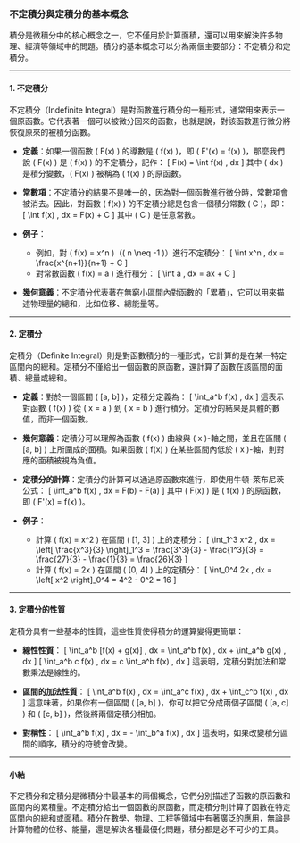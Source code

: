 ### **不定積分與定積分的基本概念**

積分是微積分中的核心概念之一，它不僅用於計算面積，還可以用來解決許多物理、經濟等領域中的問題。積分的基本概念可以分為兩個主要部分：不定積分和定積分。

---

#### **1. 不定積分**

不定積分（Indefinite Integral）是對函數進行積分的一種形式，通常用來表示一個原函數。它代表著一個可以被微分回來的函數，也就是說，對該函數進行微分將恢復原來的被積分函數。

- **定義**：如果一個函數 \( F(x) \) 的導數是 \( f(x) \)，即 \( F'(x) = f(x) \)，那麼我們說 \( F(x) \) 是 \( f(x) \) 的不定積分，記作：
  \[
  F(x) = \int f(x) \, dx
  \]
  其中 \( dx \) 是積分變數，\( F(x) \) 被稱為 \( f(x) \) 的原函數。

- **常數項**：不定積分的結果不是唯一的，因為對一個函數進行微分時，常數項會被消去。因此，對函數 \( f(x) \) 的不定積分總是包含一個積分常數 \( C \)，即：
  \[
  \int f(x) \, dx = F(x) + C
  \]
  其中 \( C \) 是任意常數。

- **例子**：
  - 例如，對 \( f(x) = x^n \)（\( n \neq -1 \)）進行不定積分：
    \[
    \int x^n \, dx = \frac{x^{n+1}}{n+1} + C
    \]
  - 對常數函數 \( f(x) = a \) 進行積分：
    \[
    \int a \, dx = ax + C
    \]

- **幾何意義**：不定積分代表著在無窮小區間內對函數的「累積」，它可以用來描述物理量的總和，比如位移、總能量等。

---

#### **2. 定積分**

定積分（Definite Integral）則是對函數積分的一種形式，它計算的是在某一特定區間內的總和。定積分不僅給出一個函數的原函數，還計算了函數在該區間的面積、總量或總和。

- **定義**：對於一個區間 \( [a, b] \)，定積分定義為：
  \[
  \int_a^b f(x) \, dx
  \]
  這表示對函數 \( f(x) \) 從 \( x = a \) 到 \( x = b \) 進行積分。定積分的結果是具體的數值，而非一個函數。

- **幾何意義**：定積分可以理解為函數 \( f(x) \) 曲線與 \( x \)-軸之間，並且在區間 \( [a, b] \) 上所圍成的面積。如果函數 \( f(x) \) 在某些區間內低於 \( x \)-軸，則對應的面積被視為負值。

- **定積分的計算**：定積分的計算可以通過原函數來進行，即使用牛頓-萊布尼茨公式：
  \[
  \int_a^b f(x) \, dx = F(b) - F(a)
  \]
  其中 \( F(x) \) 是 \( f(x) \) 的原函數，即 \( F'(x) = f(x) \)。

- **例子**：
  - 計算 \( f(x) = x^2 \) 在區間 \( [1, 3] \) 上的定積分：
    \[
    \int_1^3 x^2 \, dx = \left[ \frac{x^3}{3} \right]_1^3 = \frac{3^3}{3} - \frac{1^3}{3} = \frac{27}{3} - \frac{1}{3} = \frac{26}{3}
    \]
  - 計算 \( f(x) = 2x \) 在區間 \( [0, 4] \) 上的定積分：
    \[
    \int_0^4 2x \, dx = \left[ x^2 \right]_0^4 = 4^2 - 0^2 = 16
    \]

---

#### **3. 定積分的性質**

定積分具有一些基本的性質，這些性質使得積分的運算變得更簡單：

- **線性性質**：
  \[
  \int_a^b [f(x) + g(x)] \, dx = \int_a^b f(x) \, dx + \int_a^b g(x) \, dx
  \]
  \[
  \int_a^b c f(x) \, dx = c \int_a^b f(x) \, dx
  \]
  這表明，定積分對加法和常數乘法是線性的。

- **區間的加法性質**：
  \[
  \int_a^b f(x) \, dx = \int_a^c f(x) \, dx + \int_c^b f(x) \, dx
  \]
  這意味著，如果你有一個區間 \( [a, b] \)，你可以把它分成兩個子區間 \( [a, c] \) 和 \( [c, b] \)，然後將兩個定積分相加。

- **對稱性**：
  \[
  \int_a^b f(x) \, dx = - \int_b^a f(x) \, dx
  \]
  這表明，如果改變積分區間的順序，積分的符號會改變。

---

#### **小結**

不定積分和定積分是微積分中最基本的兩個概念，它們分別描述了函數的原函數和區間內的累積量。不定積分給出一個函數的原函數，而定積分則計算了函數在特定區間內的總和或面積。積分在數學、物理、工程等領域中有著廣泛的應用，無論是計算物體的位移、能量，還是解決各種最優化問題，積分都是必不可少的工具。